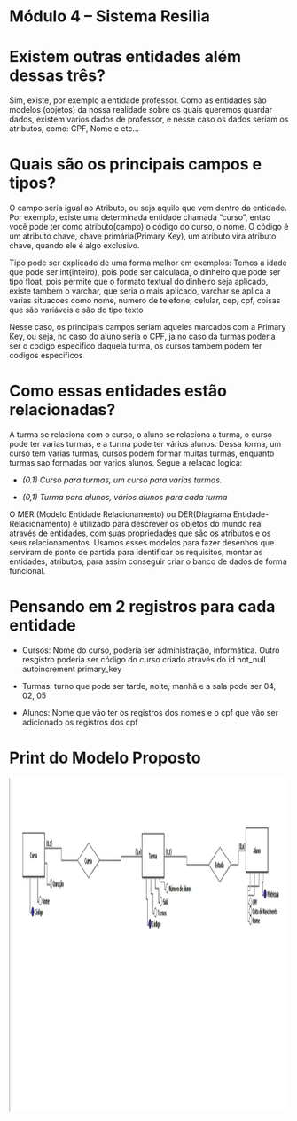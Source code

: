 # Módulo 4 – Sistema Resilia
 
<h1> Existem outras entidades além dessas três?</h1>
<p>Sim, existe, por exemplo a entidade professor. Como as entidades são modelos (objetos) da nossa realidade sobre os quais queremos guardar dados, existem varios dados de professor, e nesse caso os dados seriam os atributos, como: CPF, Nome e etc...</p>
<h1>Quais são os principais campos e tipos?</h1>
<p>O campo seria igual ao Atributo, ou seja aquilo que vem dentro da entidade. Por exemplo, existe uma determinada entidade chamada “curso”, entao você pode ter como atributo(campo) o código do curso, o nome. O código é um atributo chave, chave primária(Primary Key), um atributo vira atributo chave, quando ele é algo exclusivo.</p>
<p>Tipo pode ser explicado de uma forma melhor em exemplos: Temos a idade que pode ser int(inteiro), pois pode ser calculada, o dinheiro que pode ser tipo float, pois permite que o formato textual do dinheiro seja aplicado, existe tambem o varchar, que seria o mais aplicado, varchar se aplica a varias situacoes como nome, numero de telefone, celular, cep, cpf, coisas que são variáveis e são do tipo texto</p>
<p>Nesse caso, os principais campos seriam aqueles marcados com a Primary Key, ou seja, no caso do aluno seria o CPF, ja no caso da turmas poderia ser o codigo especifico daquela turma, os cursos tambem podem ter codigos especificos</p>
<h1>Como essas entidades estão relacionadas?</h1>
<p>A turma se relaciona com o curso, o aluno se relaciona a turma, o curso pode ter varias turmas, e a turma pode ter vários alunos. Dessa forma, um curso tem varias turmas, cursos podem formar muitas turmas, enquanto turmas sao formadas por varios alunos. Segue a relacao logica:</p>
<ul>
<li><p><i>(0.1) Curso para turmas, um curso para varias turmas.</i></p></li>
<li><p><i>(0,1) Turma para alunos, vários alunos para cada turma</i></p></li>
</ul>
<p>O MER (Modelo Entidade Relacionamento) ou DER(Diagrama Entidade-Relacionamento) é utilizado para descrever os objetos do mundo real através de entidades, com suas propriedades que são os atributos e os seus relacionamentos. Usamos esses modelos para fazer desenhos que serviram de ponto de partida para identificar os requisitos, montar as entidades, atributos, para assim conseguir criar o banco de dados de forma funcional.</p>

<h1>Pensando em 2 registros para cada entidade</h1> 
<ul>
<li><p>Cursos: Nome do curso, poderia ser administração, informática. Outro resgistro poderia ser código do curso criado através do id not_null autoincrement primary_key</p></li>
<li><p>Turmas: turno que pode ser tarde, noite, manhã e a sala pode ser 04, 02, 05</p></li>
<li><p>Alunos: Nome que vão ter os registros dos nomes e o cpf que vão ser adicionado os registros dos cpf</p></li>
</ul>

<h1>Print do Modelo Proposto</h1>
<img width="1577" height="602" src="./img/modeloProposto.png" alt="">
